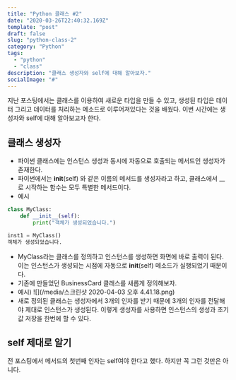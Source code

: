 ```yaml
---
title: "Python 클래스 #2"
date: "2020-03-26T22:40:32.169Z"
template: "post"
draft: false
slug: "python-class-2"
category: "Python"
tags:
  - "python"
  - "class"
description: "클래스 생성자와 self에 대해 알아보자."
socialImage: "#"
---
```


지난 포스팅에서는 클래스를 이용하여 새로운 타입을 만들 수 있고, 생성된 타입은 데이터 그리고 데이터를 처리하는 메소드로 이루어져있다는 것을 배웠다. 이번 시간에는 생성자와 self에 대해 알아보고자 한다.    

## 클래스 생성자   
- 파이썬 클래스에는 인스턴스 생성과 동시에 자동으로 호출되는 메서드인 생성자가 존재한다. 
- 파이썬에서는 __init__(self) 와 같은 이름의 메서드를 생성자라고 하고, 클래스에서 __로 시작하는 함수는 모두 특별한 메서드이다. 
- 예시
```python
class MyClass:
    def __init__(self):
        print("객체가 생성되었습니다.")

inst1 = MyClass()
객체가 생성되었습니다.
```   
- MyClass라는 클래스를 정의하고 인스턴스를 생성하면 화면에 바로 출력이 된다. 이는 인스턴스가 생성되는 시점에 자동으로 __init__(self) 메소드가 실행되었기 때문이다. 
- 기존에 만들었던 BusinessCard 클래스를 새롭게 정의해보자. 
- 예시)
![](/media/스크린샷 2020-04-03 오후 4.41.18.png)
- 새로 정의된 클래스는 생성자에서 3개의 인자를 받기 때문에 3개의 인자를 전달해야 제대로 인스턴스가 생성된다. 이렇게 생성자를 사용하면 인스턴스의 생성과 초기값 저장을 한번에 할 수 있다. 

## self 제대로 알기   
전 포스팅에서 메서드의 첫번째 인자는 self여야 한다고 했다. 하지만 꼭 그런 것만은 아니다. 
